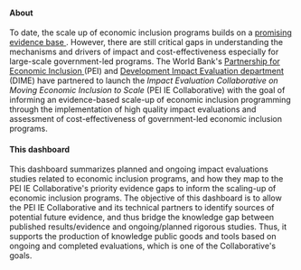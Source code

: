 #### About

To date, the scale up of economic inclusion programs builds on a <a href="https://openknowledge.worldbank.org/handle/10986/34917" target="_blank"> promising evidence base </a>. However, there are still critical gaps in understanding the mechanisms and drivers of impact and cost-effectiveness especially for large-scale government-led programs. The World Bank's
<a href="https://www.peiglobal.org/sites/pei/files/2020-10/pei%20annual%20report%202020-HR.pdf" target="_blank"> Partnership for Economic Inclusion </a> (PEI) and 
<a href="https://www.worldbank.org/en/research/dime" target="_blank"> Development Impact Evaluation department</a> (DIME) have partnered to launch the *Impact Evaluation Collaborative on Moving Economic Inclusion to Scale* (PEI IE Collaborative) with the goal of informing an evidence-based scale-up of economic inclusion programming through the implementation of high quality impact evaluations and assessment of cost-effectiveness of government-led economic inclusion programs. 

#### This dashboard

This dashboard summarizes planned and ongoing impact evaluations studies related to economic inclusion programs, and how they map to the PEI IE Collaborative's priority evidence gaps to inform the scaling-up of economic inclusion programs. The objective of this dashboard is to allow the PEI IE Collaborative and its technical partners to identify sources of potential future evidence, and thus bridge the knowledge gap between published results/evidence and ongoing/planned rigorous studies. Thus, it supports the production of knowledge public goods and tools based on ongoing and completed evaluations, which is one of the Collaborative's goals.




